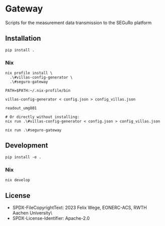 # Gateway
Scripts for the measurement data transmission to the SEGuRo platform

## Installation

```shell
pip install .
```

### Nix

```shell
nix profile install \
  .\#villas-config-generator \
  .\#seguro-gateway

PATH=$PATH:~/.nix-profile/bin

villas-config-generator < config.json > config_villas.json

readout_umg801

# Or directly without installing:
nix run .\#villas-config-generator < config.json > config_villas.json

nix run .\#seguro-gateway
```

## Development

```shell
pip install -e .
```

### Nix

```shell
nix develop
```

## License

- SPDX-FileCopyrightText: 2023 Felix Wege, EONERC-ACS, RWTH Aachen  University\
- SPDX-License-Identifier: Apache-2.0

